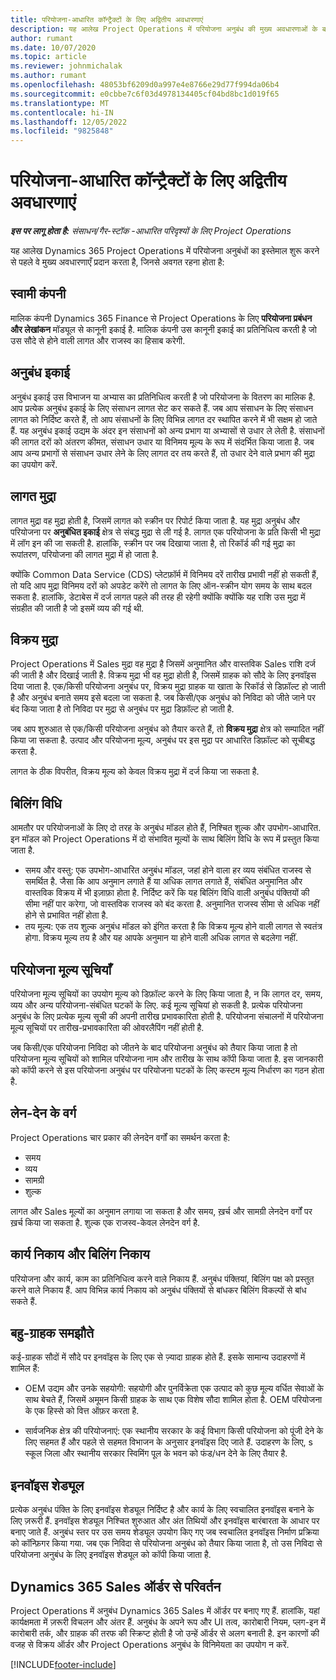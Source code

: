 ```yaml
---
title: परियोजना-आधारित कॉन्ट्रैक्टों के लिए अद्वितीय अवधारणाएं
description: यह आलेख Project Operations में परियोजना अनुबंध की मुख्य अवधारणाओं के बारे में जानकारी प्रदान करता है.
author: rumant
ms.date: 10/07/2020
ms.topic: article
ms.reviewer: johnmichalak
ms.author: rumant
ms.openlocfilehash: 48053bf6209d0a997e4e8766e29d77f994da06b4
ms.sourcegitcommit: e0cbbe7c6f03d4978134405cf04bd8bc1d019f65
ms.translationtype: MT
ms.contentlocale: hi-IN
ms.lasthandoff: 12/05/2022
ms.locfileid: "9825848"
---
```

# <a name="concepts-unique-to-project-based-contracts"></a>परियोजना-आधारित कॉन्ट्रैक्टों के लिए अद्वितीय अवधारणाएं

_**इस पर लागू होता है:** संसाधन/गैर-स्टॉक -आधारित परिदृश्यों के लिए Project Operations_



यह आलेख Dynamics 365 Project Operations में परियोजना अनुबंधों का इस्तेमाल शुरू करने से पहले वे मुख्य अवधारणाएँ प्रदान करता है, जिनसे अवगत रहना होता है:

## <a name="owning-company"></a>स्वामी कंपनी

मालिक कंपनी Dynamics 365 Finance से Project Operations के लिए **परियोजना प्रबंधन और लेखांकन** मॉड्यूल से कानूनी इकाई है. मालिक कंपनी उस कानूनी इकाई का प्रतिनिधित्व करती है जो उस सौदे से होने वाली लागत और राजस्व का हिसाब करेगी.

## <a name="contracting-unit"></a>अनुबंध इकाई

अनुबंध इकाई उस विभाजन या अभ्यास का प्रतिनिधित्व करती है जो परियोजना के वितरण का मालिक है. आप प्रत्येक अनुबंध इकाई के लिए संसाधन लागत सेट कर सकते हैं. जब आप संसाधन के लिए संसाधन लागत को निर्दिष्ट करते हैं, तो आप संसाधनों के लिए विभिन्न लागत दर स्थापित करने में भी सक्षम हो जाते हैं. यह अनुबंध इकाई उद्यम के अंदर इन संसाधनों को अन्य प्रभाग या अभ्यासों से उधार ले लेती है. संसाधनों की लागत दरों को अंतरण कीमत, संसाधन उधार या विनिमय मूल्य के रूप में संदर्भित किया जाता है. जब आप अन्य प्रभागों से संसाधन उधार लेने के लिए लागत दर तय करते हैं, तो उधार देने वाले प्रभाग की मुद्रा का उपयोग करें.

## <a name="cost-currency"></a>लागत मुद्रा

लागत मुद्रा वह मुद्रा होती है, जिसमें लागत को स्क्रीन पर रिपोर्ट किया जाता है. यह मुद्रा अनुबंध और परियोजना पर **अनुबंधित इकाई** क्षेत्र से संबद्ध मुद्रा से ली गई है. लागत एक परियोजना के प्रति किसी भी मुद्रा में लॉग इन की जा सकती है. हालांकि, स्क्रीन पर जब दिखाया जाता है, तो रिकॉर्ड की गई मुद्रा का रूपांतरण, परियोजना की लागत मुद्रा में हो जाता है.

क्योंकि Common Data Service (CDS) प्लेटफ़ॉर्म में विनिमय दरें तारीख प्रभावी नहीं हो सकती हैं, तो यदि आप मुद्रा विनिमय दरों को अपडेट करेंगे तो लागत के लिए ऑन-स्क्रीन योग समय के साथ बदल सकता है. हालांकि, डेटाबेस में दर्ज लागत पहले की तरह ही रहेगी क्योंकि क्योंकि यह राशि उस मुद्रा में संग्रहीत की जाती है जो इसमें व्यय की गई थी.

## <a name="sales-currency"></a>विक्रय मुद्रा

Project Operations में Sales मुद्रा वह मुद्रा है जिसमें अनुमानित और वास्तविक Sales राशि दर्ज की जाती है और दिखाई जाती है. विक्रय मुद्रा भी वह मुद्रा होती है, जिसमें ग्राहक को सौदे के लिए इनवॉइस दिया जाता है. एक/किसी परियोजना अनुबंध पर, विक्रय मुद्रा ग्राहक या खाता के रिकॉर्ड से डिफ़ॉल्ट हो जाती है और अनुबंध बनाते समय इसे बदला जा सकता है. जब किसी/एक अनुबंध को निविदा को जीते जाने पर बंद किया जाता है तो निविदा पर मुद्रा से अनुबंध पर मुद्रा डिफ़ॉल्ट हो जाती है.

जब आप शुरुआत से एक/किसी परियोजना अनुबंध को तैयार करते हैं, तो **विक्रय मुद्रा** क्षेत्र को सम्पादित नहीं किया जा सकता है. उत्पाद और परियोजना मूल्य, अनुबंध पर इस मुद्रा पर आधारित डिफ़ॉल्ट को सूचीबद्ध करता है.

लागत के ठीक विपरीत, विक्रय मूल्य को केवल विक्रय मुद्रा में दर्ज किया जा सकता है.

## <a name="billing-method"></a>बिलिंग विधि

आमतौर पर परियोजनाओं के लिए दो तरह के अनुबंध मॉडल होते हैं, निश्चित शुल्क और उपभोग-आधारित. इन मॉडल को Project Operations में दो संभावित मूल्यों के साथ बिलिंग विधि के रूप में प्रस्तुत किया जाता है.

- समय और वस्तु: एक उपभोग-आधारित अनुबंध मॉडल, जहां होने वाला हर व्यय संबंधित राजस्व से समर्थित है. जैसा कि आप अनुमान लगाते हैं या अधिक लागत लगाते हैं, संबंधित अनुमानित और वास्तविक विक्रय में भी इज़ाफ़ा होता है. निर्दिष्ट करें कि यह बिलिंग विधि वाली अनुबंध पंक्तियों की सीमा नहीं पार करेगा, जो वास्तविक राजस्व को बंद करता है. अनुमानित राजस्व सीमा से अधिक नहीं होने से प्रभावित नहीं होता है.
- तय मूल्य: एक तय शुल्क अनुबंध मॉडल को इंगित करता है कि विक्रय मूल्य होने वाली लागत से स्वतंत्र होगा. विक्रय मूल्य तय है और यह आपके अनुमान या होने वाली अधिक लागत से बदलेगा नहीं.

## <a name="project-price-lists"></a>परियोजना मूल्य सूचियाँ

परियोजना मूल्य सूचियों का उपयोग मूल्य को डिफ़ॉल्ट करने के लिए किया जाता है, न कि लागत दर, समय, व्यय और अन्य परियोजना-संबंधित घटकों के लिए. कई मूल्य सूचियां हो सकती है. प्रत्येक परियोजना अनुबंध के लिए प्रत्येक मूल्य सूची की अपनी तारीख प्रभावकारिता होती है. परियोजना संचालनों में परियोजना मूल्य सूचियों पर तारीख-प्रभावकारिता की ओवरलैपिंग नहीं होती है.

जब किसी/एक परियोजना निविदा को जीतने के बाद परियोजना अनुबंध को तैयार किया जाता है तो परियोजना मूल्य सूचियों को शामिल परियोजना नाम और तारीख के साथ कॉपी किया जाता है. इस जानकारी को कॉपी करने से इस परियोजना अनुबंध पर परियोजना घटकों के लिए कस्टम मूल्य निर्धारण का गठन होता है.

## <a name="transaction-classes"></a>लेन-देन के वर्ग

Project Operations चार प्रकार की लेनदेन वर्गों का समर्थन करता है:

- समय
- व्यय
- सामग्री
- शुल्क

लागत और Sales मूल्यों का अनुमान लगाया जा सकता है और समय, ख़र्च और सामग्री लेनदेन वर्गों पर ख़र्च किया जा सकता है. शुल्क एक राजस्व-केवल लेनदेन वर्ग है.

## <a name="work-entities-and-billing-entities"></a>कार्य निकाय और बिलिंग निकाय

परियोजना और कार्य, काम का प्रतिनिधित्व करने वाले निकाय हैं. अनुबंध पंक्तियां, बिलिंग पक्ष को प्रस्तुत करने वाले निकाय हैं. आप विभिन्न कार्य निकाय को अनुबंध पंक्तियों से बांधकर बिलिंग विकल्पों से बांध सकते हैं.

## <a name="multi-customer-deals"></a>बहु-ग्राहक समझौते

कई-ग्राहक सौदों में सौदे पर इनवॉइस के लिए एक से ज़्यादा ग्राहक होते हैं. इसके सामान्य उदाहरणों में शामिल हैं:

- OEM उद्यम और उनके सहयोगी: सहयोगी और पुनर्विक्रेता एक उत्पाद को कुछ मूल्य वर्धित सेवाओं के साथ बेचते हैं, जिसमें अमूमन किसी ग्राहक के साथ एक विशेष सौदा शामिल होता है. OEM परियोजना के एक हिस्से को वित्त ऑफ़र करता है. 

- सार्वजनिक क्षेत्र की परियोजनाएं: एक स्थानीय सरकार के कई विभाग किसी परियोजना को पूंजी देने के लिए सहमत हैं और पहले से सहमत विभाजन के अनुसार इनवॉइस दिए जाते हैं. उदाहरण के लिए, s स्कूल जिला और स्थानीय सरकार स्विमिंग पूल के भवन को फंड/धन देने के लिए तैयार है.

## <a name="invoice-schedules"></a>इनवॉइस शेड्यूल

प्रत्येक अनुबंध पंक्ति के लिए इनवॉइस शेड्यूल निर्दिष्ट है और कार्य के लिए स्वचालित इनवॉइस बनाने के लिए ज़रूरी हैं. इनवॉइस शेड्यूल निश्चित शुरुआत और अंत तिथियों और इनवॉइस बारंबारता के आधार पर बनाए जाते हैं. अनुबंध स्तर पर उस समय शेड्यूल उपयोग किए गए जब स्वचालित इनवॉइस निर्माण प्रक्रिया को कॉन्फ़िगर किया गया. जब एक निविदा से परियोजना अनुबंध को तैयार किया जाता है, तो उस निविदा से परियोजना अनुबंध के लिए इनवॉइस शेड्यूल को कॉपी किया जाता है.

## <a name="changes-from-dynamics-365-sales-orders"></a>Dynamics 365 Sales ऑर्डर से परिवर्तन

Project Operations में अनुबंध Dynamics 365 Sales में ऑर्डर पर बनाए गए हैं. हालांकि, यहां कार्यक्षमता में ज़रूरी विचलन और अंतर हैं. अनुबंध के अपने रूप और UI तत्व, कारोबारी नियम, प्लग-इन में कारोबारी तर्क, और ग्राहक की तरफ की स्क्रिप्ट होती है जो उन्हें ऑर्डर से अलग बनाती है. इन कारणों की वजह से विक्रय ऑर्डर और Project Operations अनुबंध के विनिमेयता का उपयोग न करें.


[!INCLUDE[footer-include](../includes/footer-banner.md)]
